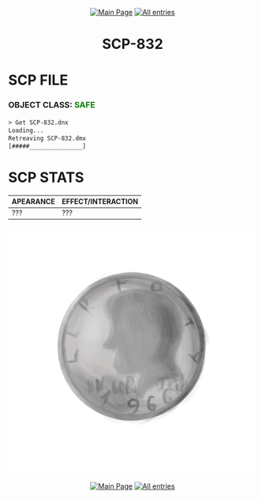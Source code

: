 <p align=center>    <a href="../../../">
        <img src="https://img.shields.io/badge/GO_TO-MAIN_PAGE-ffffff?style=for-the-badge&labelColor=000000&color=ffffff" title="Main Page" style="cursor: pointer;"/></a>
    <a href="../../tree">
        <img src="https://img.shields.io/badge/GO_TO-ALL_ENTRIES-ffffff?style=for-the-badge&labelColor=000000&color=ffffff" title="All entries" style="cursor: pointer;"></a>
</p>

<h1 align="center">SCP-832</h1>

# SCP FILE
### OBJECT CLASS: <span style="color:green">SAFE</span>

```
> Get SCP-832.dnx
Loading...
Retreaving SCP-832.dmx
[#####_______________]
```

# SCP STATS

| APEARANCE | EFFECT/INTERACTION |
| - | - |
| ??? | ??? |

<p align="center">
    <img src="../../../assets/images/scp/safe/scp-832.png" title="SCP-832" width="500">
</p>

<p align=center>    <a href="../../../">
        <img src="https://img.shields.io/badge/GO_TO-MAIN_PAGE-ffffff?style=for-the-badge&labelColor=000000&color=ffffff" title="Main Page" style="cursor: pointer;"/></a>
    <a href="../../tree">
        <img src="https://img.shields.io/badge/GO_TO-ALL_ENTRIES-ffffff?style=for-the-badge&labelColor=000000&color=ffffff" title="All entries" style="cursor: pointer;"></a>
</p>